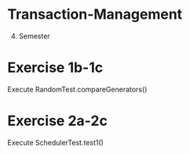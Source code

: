 # Transaction-Management
4. Semester

# Exercise 1b-1c
Execute RandomTest.compareGenerators()

# Exercise 2a-2c
Execute SchedulerTest.test1()

